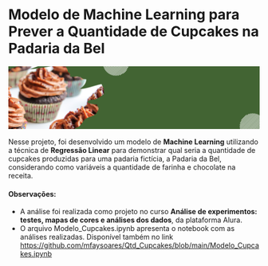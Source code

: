 # Modelo de Machine Learning para Prever a Quantidade de Cupcakes na Padaria da Bel

![alt text](https://github.com/mfaysoares/Qtd_Cupcakes/blob/main/cover.png)

Nesse projeto, foi desenvolvido um modelo de **Machine Learning** utilizando a técnica de **Regressão Linear** para demonstrar qual seria a quantidade de cupcakes produzidas para uma padaria fictícia, a Padaria da Bel, considerando como variáveis a quantidade de farinha e chocolate na receita.

#### **Observações:**

*   A análise foi realizada como projeto no curso **Análise de experimentos: testes, mapas de cores e análises dos dados**, da plataforma Alura.
*   O arquivo Modelo_Cupcakes.ipynb apresenta o notebook com as análises realizadas. Disponível também no link https://github.com/mfaysoares/Qtd_Cupcakes/blob/main/Modelo_Cupcakes.ipynb
